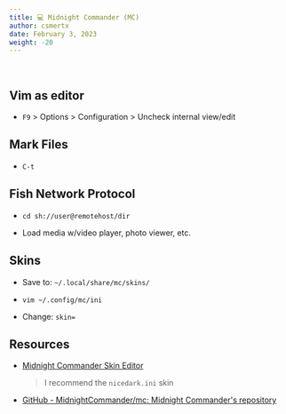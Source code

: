```yaml
---
title: 💻 Midnight Commander (MC)
author: csmertx
date: February 3, 2023
weight: -20
---
```


<br />

## Vim as editor

- ```F9``` > Options > Configuration > Uncheck internal view/edit

## Mark Files

- ```C-t```

## Fish Network Protocol

- ```cd sh://user@remotehost/dir```

- Load media w/video player, photo viewer, etc.

## Skins

- Save to: ```~/.local/share/mc/skins/```

- ```vim ~/.config/mc/ini```

- Change: ```skin=```

## Resources

- [Midnight Commander Skin Editor](https://phplego.github.io/mc/)

    > I recommend the ```nicedark.ini``` skin

- [GitHub - MidnightCommander/mc: Midnight Commander's repository](https://github.com/MidnightCommander/mc)